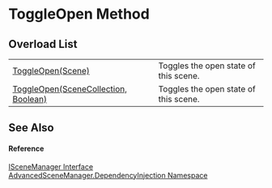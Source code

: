 # ToggleOpen Method


## Overload List
<table>
<tr>
<td><a href="M_AdvancedSceneManager_DependencyInjection_ISceneManager_ToggleOpen">ToggleOpen(Scene)</a></td>
<td>Toggles the open state of this scene.</td></tr>
<tr>
<td><a href="M_AdvancedSceneManager_DependencyInjection_ISceneManager_ToggleOpen_1">ToggleOpen(SceneCollection, Boolean)</a></td>
<td>Toggles the open state of this scene.</td></tr>
</table>

## See Also


#### Reference
<a href="T_AdvancedSceneManager_DependencyInjection_ISceneManager">ISceneManager Interface</a>  
<a href="N_AdvancedSceneManager_DependencyInjection">AdvancedSceneManager.DependencyInjection Namespace</a>  
